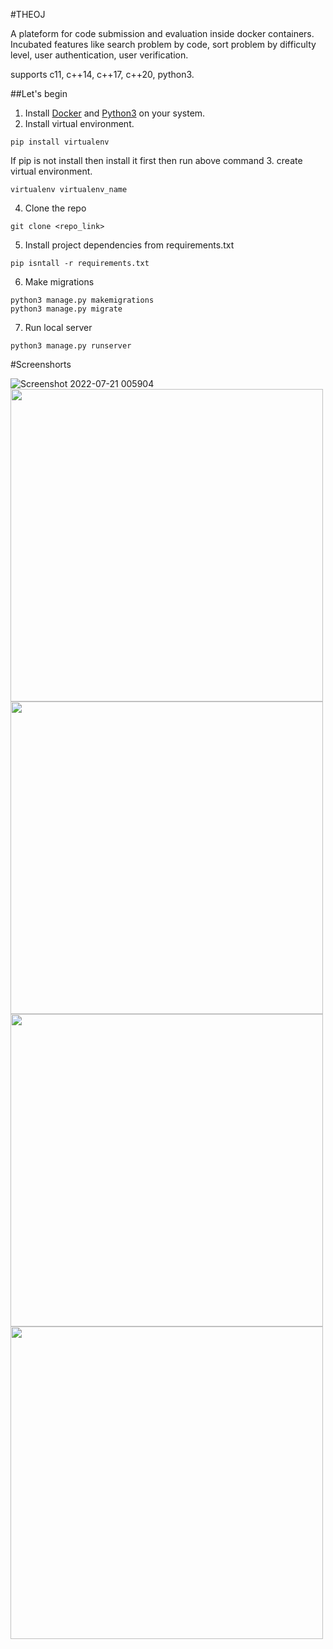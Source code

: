 #THEOJ

A plateform for code submission and evaluation inside docker containers. Incubated features like search problem by code, sort problem by difficulty level, user authentication, user verification.

supports c11, c++14, c++17, c++20, python3.

##Let's begin

1. Install [Docker](https://docs.docker.com/engine/install/) and [Python3](https://www.python.org/downloads/) on your system.
2. Install virtual environment.
```
pip install virtualenv
```
If pip is not install then install it first then run above command
3. create virtual environment.
```
virtualenv virtualenv_name
```
4. Clone the repo
```
git clone <repo_link>
```
5. Install project dependencies from requirements.txt
```
pip isntall -r requirements.txt
```
6. Make migrations
```
python3 manage.py makemigrations
python3 manage.py migrate
```
7. Run local server
```
python3 manage.py runserver
```

#Screenshorts

![Screenshot 2022-07-21 005904](https://user-images.githubusercontent.com/78424052/180066929-69826064-1ceb-49cd-aefd-3e531a007d44.png)
<img src="https://user-images.githubusercontent.com/78424052/180066911-786f5e46-f53b-4df4-876b-98580bc28095.png" width="500">  <img src="https://user-images.githubusercontent.com/78424052/180066916-ca4478a6-c91d-4676-b3c2-ba9a21f62af6.png" width="500">
<img src="https://user-images.githubusercontent.com/78424052/180066920-5e58de73-38e7-4ead-b6c4-206ff91895d8.png" width="500">  <img src="https://user-images.githubusercontent.com/78424052/180066925-f3df1311-d733-4b1a-b47d-b1fc65a26730.png" width="500">
